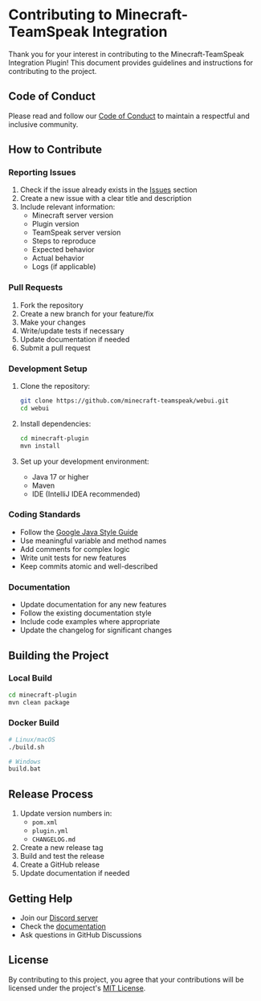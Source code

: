 # Contributing to Minecraft-TeamSpeak Integration

Thank you for your interest in contributing to the Minecraft-TeamSpeak Integration Plugin! This document provides guidelines and instructions for contributing to the project.

## Code of Conduct

Please read and follow our [Code of Conduct](CODE_OF_CONDUCT.md) to maintain a respectful and inclusive community.

## How to Contribute

### Reporting Issues

1. Check if the issue already exists in the [Issues](https://github.com/minecraft-teamspeak/webui/issues) section
2. Create a new issue with a clear title and description
3. Include relevant information:
   - Minecraft server version
   - Plugin version
   - TeamSpeak server version
   - Steps to reproduce
   - Expected behavior
   - Actual behavior
   - Logs (if applicable)

### Pull Requests

1. Fork the repository
2. Create a new branch for your feature/fix
3. Make your changes
4. Write/update tests if necessary
5. Update documentation if needed
6. Submit a pull request

### Development Setup

1. Clone the repository:
   ```bash
   git clone https://github.com/minecraft-teamspeak/webui.git
   cd webui
   ```

2. Install dependencies:
   ```bash
   cd minecraft-plugin
   mvn install
   ```

3. Set up your development environment:
   - Java 17 or higher
   - Maven
   - IDE (IntelliJ IDEA recommended)

### Coding Standards

- Follow the [Google Java Style Guide](https://google.github.io/styleguide/javaguide.html)
- Use meaningful variable and method names
- Add comments for complex logic
- Write unit tests for new features
- Keep commits atomic and well-described

### Documentation

- Update documentation for any new features
- Follow the existing documentation style
- Include code examples where appropriate
- Update the changelog for significant changes

## Building the Project

### Local Build

```bash
cd minecraft-plugin
mvn clean package
```

### Docker Build

```bash
# Linux/macOS
./build.sh

# Windows
build.bat
```

## Release Process

1. Update version numbers in:
   - `pom.xml`
   - `plugin.yml`
   - `CHANGELOG.md`
2. Create a new release tag
3. Build and test the release
4. Create a GitHub release
5. Update documentation if needed

## Getting Help

- Join our [Discord server](https://discord.gg/minecraft-teamspeak)
- Check the [documentation](https://minecraft-teamspeak.github.io/webui/)
- Ask questions in GitHub Discussions

## License

By contributing to this project, you agree that your contributions will be licensed under the project's [MIT License](LICENSE). 
